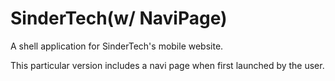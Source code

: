 # SinderTech(w/ NaviPage)

A shell application for SinderTech's mobile website.

This particular version includes a navi page when first launched by the user.

